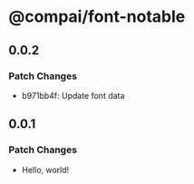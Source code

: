 # @compai/font-notable

## 0.0.2

### Patch Changes

- b971bb4f: Update font data

## 0.0.1

### Patch Changes

- Hello, world!
